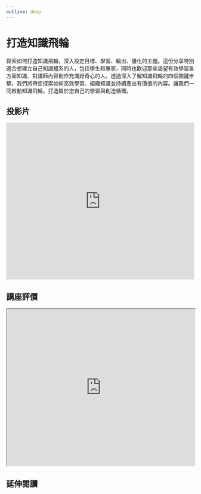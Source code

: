 ```yaml
---
outline: deep
---
```


# 打造知識飛輪

探索如何打造知識飛輪，深入設定目標、學習、輸出、優化的主題。這份分享特別適合想建立自己知識體系的人，包括學生和專家，同時也歡迎那些渴望有效學習各方面知識、對講師內容創作充滿好奇心的人。透過深入了解知識飛輪的四個關鍵步驟，我們將帶您探索如何高效學習、組織知識並持續產出有價值的內容。讓我們一同啟動知識飛輪，打造屬於您自己的學習與創造循環。

## 投影片

<iframe src="https://docs.google.com/presentation/d/e/2PACX-1vTwofNVqf7C2KJJizV6MZumAq8whf2t2AFlRv31d5LmrW0m-1o9U8AANfas45L0sWxZMhKMMIajgiRT/embed?start=false&loop=false&delayms=3000" frameborder="0" width="100%" height="420" allowfullscreen="true" mozallowfullscreen="true" webkitallowfullscreen="true"></iframe>

## 講座評價

<iframe src="https://docs.google.com/spreadsheets/d/e/2PACX-1vRAMDpIOyh9dkYnqfsxI8sIlgDRH7fDNRqloJkAlD9sF9CDMcP7ajRBVXAZmru8KaBf8Vs8fCFDSHFw/pubhtml?widget=true&amp;headers=false" width="100%" height="420"></iframe>

## 延伸閱讀

<Books :modelValue="bookGroup"></Books>

<script setup>

import Books from '../components/books.vue'
const bookGroup = [
    {
        id: '11100955350',
        name: '費曼學習法：不管學什麼都能成功的技巧與心法',
        desc: `<p><ol>
<li>從被動接受到主動學習</li>
<li>從快速理解到深刻記憶</li>
<li>從知識輸入到思考輸出</li></ol>
費曼學習法的核心精神，就是透過「教學」與「分享」加速「深度理解」的過程。這個方法重新定義了學習的本質，讓學習不再是枯燥的書寫和記憶，而是和講故事一樣簡單！
能把高深知識用淺顯易懂的話講給別人聽，才算學得透徹。
能夠流暢地將學到的內容自己再重述一次，才算學得完整。
</p>
`,
    },
    {
        id: '11101002715',
        name: '打造第二大腦：多一個數位大腦，資訊超載時代的高效能知識管理術',
        desc: `<p>矽谷強推的知識管理課終於成書！
教你最夯的「第二大腦」建構法
資訊超載時代，每天訊息收不完，大腦不夠用？</p>

<p>「第二大腦」幫你秒速思考、輕鬆歸納、高效輸出！
 ★他曾因大病腦傷，卻自創更強「第二大腦」——
數位知識管理一哥的高生產力秘訣大公開！
</p>
`,
    },
    {
        id: '11100845619',
        name: '知識變現：微夢想、微行動、微習慣，開啟你的斜槓人生',
        desc: `<p>還在擔心缺少二技之長嗎？其實你只是尚未發覺自己優勢。
Angie教你從這三步驟擺脫生涯焦慮，重新奪回人生選擇權！</p>
<ol>
<li>自我管理，搶救自主時間。</li>
<li>聰明試錯，優先打造興趣價值。</li>
<li>知識變現，全面實現財務自由，精神自由和人生自由。</li></ol>
`,
    },
]
</script>
